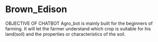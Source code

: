 # Brown_Edison

OBJECTIVE OF CHATBOT
Agro_bot is mainly built for the beginners of farming. It will let the farmer understand which crop is suitable for his land(soil) and the properties or characteristics of the soil.
